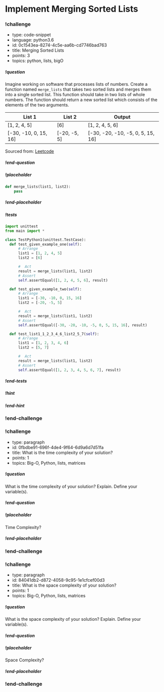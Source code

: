 # Implement Merging Sorted Lists

<!-- prettier-ignore-start -->
### !challenge

* type: code-snippet
* language: python3.6
* id: 0c1543ea-8274-4c5e-aa6b-cd7746bad763
* title: Merging Sorted Lists
* points: 3
* topics: python, lists, bigO

##### !question

Imagine working on software that processes lists of numbers. Create a function named `merge_lists` that takes two sorted lists and merges them into a single sorted list. This function should take in two lists of whole numbers. The function should return a new sorted list which consists of the elements of the two arguments.

| List 1                | List 2       | Output                            |
| --------------------- | ------------ | --------------------------------- |
| [1, 2, 4, 5]          | [6]          | [1, 2, 4, 5, 6]                   |
| [-30, -10, 0, 15, 16] | [-20, -5, 5] | [-30, -20, -10, -5, 0, 5, 15, 16] |

Sourced from: [Leetcode](https://leetcode.com/problems/merge-sorted-array/)

##### !end-question

##### !placeholder

```py
def merge_lists(list1, list2):
    pass
```

##### !end-placeholder

##### !tests

```py
import unittest
from main import *

class TestPython1(unittest.TestCase):
  def test_given_example_one(self):
      # Arrange
      list1 = [1, 2, 4, 5]
      list2 = [6]

      #  Act
      result = merge_lists(list1, list2)
      # Assert
      self.assertEqual([1, 2, 4, 5, 6], result)

  def test_given_example_two(self):
      # Arrange
      list1 = [-30, -10, 0, 15, 16]
      list2 = [-20, -5, 5]

      #  Act
      result = merge_lists(list1, list2)
      # Assert
      self.assertEqual([-30, -20, -10, -5, 0, 5, 15, 16], result)

  def test_list1_1_2_3_4_6_list2_5_7(self):
      # Arrange
      list1 = [1, 2, 3, 4, 6]
      list2 = [5, 7]

      #  Act
      result = merge_lists(list1, list2)
      # Assert
      self.assertEqual([1, 2, 3, 4, 5, 6, 7], result)
```

##### !end-tests

<!-- other optional sections -->
##### !hint 



##### !end-hint
<!-- !rubric - !end-rubric (markdown, instructors can see while scoring a checkpoint) -->
<!-- !explanation - !end-explanation (markdown, students can see after answering correctly) -->

### !end-challenge
<!-- prettier-ignore-end -->

### !challenge

* type: paragraph
* id: 0fbdbe91-696f-4de4-9f64-6d9a6d7d51fa
* title: What is the time complexity of your solution?
* points: 1
* topics: Big-O, Python, lists, matrices

##### !question

What is the time complexity of your solution? Explain. Define your variable(s).

##### !end-question

##### !placeholder

Time Complexity?

##### !end-placeholder

### !end-challenge

### !challenge

* type: paragraph
* id: 84041db2-d872-4058-9c95-1e1cfcef00d3
* title: What is the space complexity of your solution?
* points: 1
* topics: Big-O, Python, lists, matrices

##### !question

What is the space complexity of your solution? Explain. Define your variable(s).

##### !end-question

##### !placeholder

Space Complexity?

##### !end-placeholder

### !end-challenge